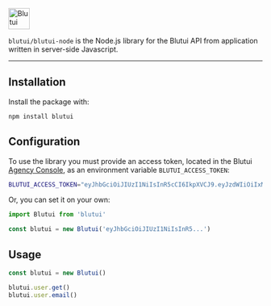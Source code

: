<p align="left">
    <a href="https://blutui.com">
        <img src="https://cdn.blutui.com/assets/favicon/android-chrome-192x192.png" height="42" width="42" alt="Blutui">
    </a>
</p>

`blutui/blutui-node` is the Node.js library for the Blutui API from application written in server-side Javascript.

---

## Installation

Install the package with:

```bash
npm install blutui
```

## Configuration

To use the library you must provide an access token, located in the Blutui [Agency Console](https://console.blutui.com), as an environment variable `BLUTUI_ACCESS_TOKEN`:

```sh
BLUTUI_ACCESS_TOKEN="eyJhbGciOiJIUzI1NiIsInR5cCI6IkpXVCJ9.eyJzdWIiOiIxMjM0NTY3ODkwIiwibmFtZSI6IkpvaG4gRG9lIiwiaWF0IjoxNTE2MjM5MDIyfQ.SflKxwRJSMeKKF2QT4fwpMeJf36POk6yJV_adQssw5c"
```

Or, you can set it on your own:

```ts
import Blutui from 'blutui'

const blutui = new Blutui('eyJhbGciOiJIUzI1NiIsInR5...')
```

## Usage

```ts
const blutui = new Blutui()

blutui.user.get()
blutui.user.email()
```
